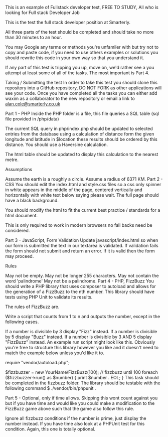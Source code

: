 This is an example of Fullstack developer test, FREE TO STUDY, All who is looking for Full stack Developer Job

This is the test the full stack developer position at Smarterly.

All three parts of the test should be completed and should take no more than 30 minutes to an hour.

You may Google any terms or methods you're unfamiler with but try not to copy and paste code, if you need to use others examples or solutions you should rewrite this code in your own way so that you understand it.

If any part of this test is tripping you up, move on, we'd rather see a you attempt at least some of all of the tasks. The most important is Part 4.

Taking / Submitting the test
In order to take this test you should clone this repository into a GitHub repository, DO NOT FORK as other applications will see your code. Once you have completed all the tasks you can either add waxim as a collaborator to the new repository or email a link to alan.cole@smarterly.co.uk

Part 1 - PHP
Inside the PHP folder is a file, this file queries a SQL table (sql file provided in /php/data)

The current SQL query in php/index.php should be updated to selected entries from the database using a calculation of distance form the given longitude and latitude in $location these results should be ordered by this distance. You should use a Haversine calculation.

The html table should be updated to display this calculation to the nearest metre.

Assumptions

Assume the earth is a roughly a circle.
Assume a radius of 6371 KM.
Part 2 - CSS
You should edit the index.html and style.css files so a css only spinner in white appears in the middle of the page, centered vertically and horizontally with white text below saying please wait. The full page should have a black background.

You should modify the html to fit the current best practice / standards for a html document.

This is only required to work in modern browsers no fall backs need be considered.

Part 3 - JavaScript, Form Validation
Update javascript/index.html so when our form is submitted the text in our textarea is validated. If validation fails the form should not submit and return an error. If it is valid then the form may proceed.

Rules

May not be empty.
May not be longer 255 characters.
May not contain the word 'palindrome'
May not be a palindrome.
Part 4 - PHP, FizzBuzz
You should write a PHP library that uses composer to autoload and allows for the generation of a FizzBuzz to the nth number. This library should have tests using PHP Unit to validate its results.

The rules of FizzBuzz are.

Write a script that counts from 1 to n and outputs the number, except in the following cases.

If a number is divisible by 3 display "Fizz" instead.
If a number is divisible by 5 display "Buzz" instead.
If a number is divisible by 3 AND 5 display "FizzBuzz" instead.
An example run script might look like this. Obviously you're free to structure this library however you like and it doesn't need to match the example below unless you'd like it to.

require "vendor/autoload.php";

$fizzbuzzer = new YourName\FizzBuzz(100); // fizzbuzz until 100
foreach ($fizzbuzzer->run() as $number) {
    print $number . EOL;
}
This task should be completed in the fizzbuzz folder. The library should be testable with the following command $ ./vendor/bin/phpunit .

Part 5 - Optional, only if time allows.
Skipping this wont count against you but if you have time and would like you could make a modification to the FizzBuzz game above such that the game also follow this rule.

Ignore all fizzbuzz conditions if the number is prime, just display the number instead.
If you have time also look at a PHPUnit test for this condition. Again, this one is totally optional.
